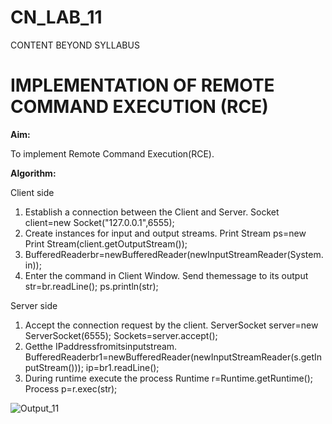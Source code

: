 # CN_LAB_11
CONTENT BEYOND SYLLABUS

# IMPLEMENTATION OF REMOTE COMMAND EXECUTION (RCE)

**Aim:** 

To implement Remote Command Execution(RCE).

**Algorithm:**

Client side

1. Establish a connection between the Client and Server. Socket client=new Socket("127.0.0.1",6555);
2. Create instances for input and output streams. Print Stream ps=new Print Stream(client.getOutputStream());
3. BufferedReaderbr=newBufferedReader(newInputStreamReader(System.in));
4. Enter the command in Client Window. Send themessage to its output str=br.readLine(); ps.println(str);

Server side

1. Accept the connection request by the client. ServerSocket server=new ServerSocket(6555); Sockets=server.accept();
2. Getthe IPaddressfromitsinputstream. BufferedReaderbr1=newBufferedReader(newInputStreamReader(s.getInputStream())); ip=br1.readLine();
3. During runtime execute the process Runtime r=Runtime.getRuntime(); Process p=r.exec(str);

![Output_11](https://user-images.githubusercontent.com/67852680/142520712-9890da07-53ce-49e8-816a-e6d9b8ace2f4.png)
